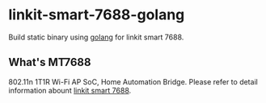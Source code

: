 # linkit-smart-7688-golang

Build static binary using [golang](https://golang.org/) for linkit smart 7688.

## What's MT7688

802.11n 1T1R Wi-Fi AP SoC, Home Automation Bridge. Please refer to detail information abount [linkit smart 7688](http://www.mediatek.com/en/products/connectivity/wifi/home-network/wifi-ap/mt7688ka/).
